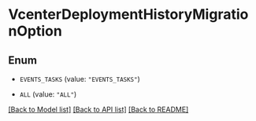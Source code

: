 # VcenterDeploymentHistoryMigrationOption

## Enum


* `EVENTS_TASKS` (value: `"EVENTS_TASKS"`)

* `ALL` (value: `"ALL"`)


[[Back to Model list]](../README.md#documentation-for-models) [[Back to API list]](../README.md#documentation-for-api-endpoints) [[Back to README]](../README.md)


